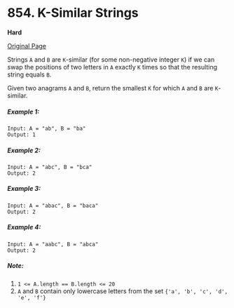 # 854. K-Similar Strings

**Hard**

[Original Page](https://leetcode.com/problems/k-similar-strings/)

Strings `A` and `B` are `K`-similar (for some non-negative integer `K`) if we can swap the positions of two letters in `A` exactly `K` times so that the resulting string equals `B`.

Given two anagrams `A` and `B`, return the smallest `K` for which `A` and `B` are `K`-similar.

##### Example 1:
```
Input: A = "ab", B = "ba"
Output: 1
```

##### Example 2:
```
Input: A = "abc", B = "bca"
Output: 2
```

##### Example 3:
```
Input: A = "abac", B = "baca"
Output: 2
```

##### Example 4:
```
Input: A = "aabc", B = "abca"
Output: 2
```

##### Note:
1. `1 <= A.length == B.length <= 20`
2. `A` and `B` contain only lowercase letters from the set `{'a', 'b', 'c', 'd', 'e', 'f'}`
